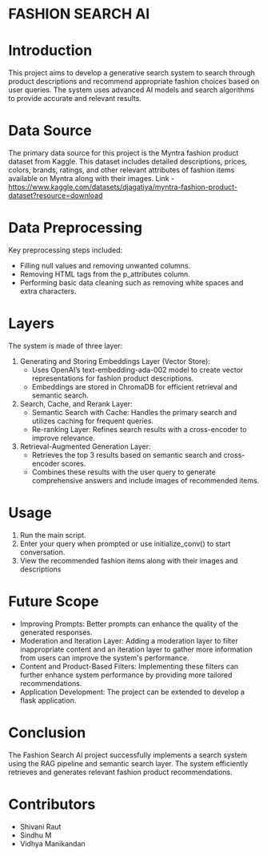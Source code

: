 # FASHION SEARCH AI

# Introduction
This project aims to develop a generative search system to search through product descriptions and recommend appropriate fashion choices based on user queries. The system uses advanced AI models and search algorithms to provide accurate and relevant results.

# Data Source
The primary data source for this project is the Myntra fashion product dataset from Kaggle. This dataset includes detailed descriptions, prices, colors, brands, ratings, and other relevant attributes of fashion items available on Myntra along with their images.
Link - https://www.kaggle.com/datasets/djagatiya/myntra-fashion-product-dataset?resource=download

# Data Preprocessing
Key preprocessing steps included:
- Filling null values and removing unwanted columns.
- Removing HTML tags from the p_attributes column.
- Performing basic data cleaning such as removing white spaces and extra characters.
  
# Layers
The system is made of three layer:
1. Generating and Storing Embeddings Layer (Vector Store):
   - Uses OpenAI’s text-embedding-ada-002 model to create vector representations for fashion product descriptions.
   - Embeddings are stored in ChromaDB for efficient retrieval and semantic search.
2. Search, Cache, and Rerank Layer:
   - Semantic Search with Cache: Handles the primary search and utilizes caching for frequent queries.
   - Re-ranking Layer: Refines search results with a cross-encoder to improve relevance.
3. Retrieval-Augmented Generation Layer:
   - Retrieves the top 3 results based on semantic search and cross-encoder scores.
   - Combines these results with the user query to generate comprehensive answers and include images of recommended items.

# Usage
1. Run the main script.
2. Enter your query when prompted or use initialize_conv() to start conversation.
3. View the recommended fashion items along with their images and descriptions

# Future Scope 
- Improving Prompts: Better prompts can enhance the quality of the generated responses.
- Moderation and Iteration Layer: Adding a moderation layer to filter inappropriate content and an iteration layer to gather more information from users can improve the system's performance.
- Content and Product-Based Filters: Implementing these filters can further enhance system performance by providing more tailored recommendations.
- Application Development: The project can be extended to develop a flask application.

# Conclusion
The Fashion Search AI project successfully implements a search system using the RAG pipeline and semantic search layer. The system efficiently retrieves and generates relevant fashion product recommendations. 

# Contributors
- Shivani Raut
- Sindhu M 
- Vidhya Manikandan
